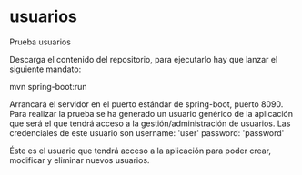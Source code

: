 # usuarios
Prueba usuarios

Descarga el contenido del repositorio, para ejecutarlo hay que lanzar el siguiente mandato:

mvn spring-boot:run

Arrancará el servidor en el puerto estándar de spring-boot, puerto 8090.
Para realizar la prueba se ha generado un usuario genérico de la aplicación que será el que tendrá acceso a la gestión/administración de usuarios. Las credenciales de este usuario son
username: 'user'
password: 'password'

Éste es el usuario que tendrá acceso a la aplicación para poder crear, modificar y eliminar nuevos usuarios.
